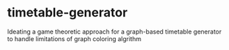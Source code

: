 # timetable-generator
Ideating a game theoretic approach for a graph-based timetable generator to handle limitations of graph coloring algrithm
